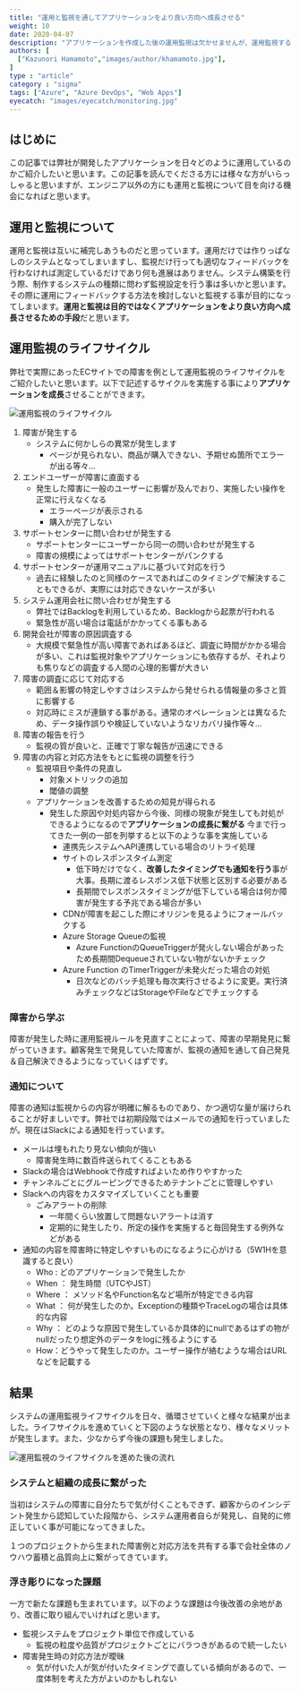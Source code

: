 ```yaml
---
title: "運用と監視を通してアプリケーションをより良い方向へ成長させる"
weight: 10
date: 2020-04-07
description: "アプリケーションを作成した後の運用監視は欠かせませんが、運用監視する際のポイントをご紹介します。"
authors: [
  ["Kazunori Hamamoto","images/author/khamamoto.jpg"],
]
type : "article"
category : "sigma"
tags: ["Azure", "Azure DevOps", "Web Apps"]
eyecatch: "images/eyecatch/monitoring.jpg"
---
```


## はじめに

この記事では弊社が開発したアプリケーションを日々どのように運用しているのかご紹介したいと思います。この記事を読んでくださる方には様々な方がいらっしゃると思いますが、エンジニア以外の方にも運用と監視について目を向ける機会になればと思います。

## 運用と監視について

運用と監視は互いに補完しあうものだと思っています。運用だけでは作りっぱなしのシステムとなってしまいますし、監視だけ行っても適切なフィードバックを行わなければ測定しているだけであり何も進展はありません。システム構築を行う際、制作するシステムの種類に問わず監視設定を行う事は多いかと思います。その際に運用にフィードバックする方法を検討しないと監視する事が目的になってしまいます。**運用と監視は目的ではなくアプリケーションをより良い方向へ成長させるための手段**だと思います。

## 運用監視のライフサイクル

弊社で実際にあったECサイトでの障害を例として運用監視のライフサイクルをご紹介したいと思います。以下で記述するサイクルを実施する事により**アプリケーションを成長**させることができます。

![運用監視のライフサイクル](../images/monitoring01.png)

1. 障害が発生する
   - システムに何かしらの異常が発生します
     - ページが見られない、商品が購入できない、予期せぬ箇所でエラーが出る等々...
2. エンドユーザーが障害に直面する
   - 発生した障害に一般のユーザーに影響が及んでおり、実施したい操作を正常に行えなくなる
     - エラーページが表示される
     - 購入が完了しない
3. サポートセンターに問い合わせが発生する
   - サポートセンターにユーザーから同一の問い合わせが発生する
   - 障害の規模によってはサポートセンターがパンクする
4. サポートセンターが運用マニュアルに基づいて対応を行う
   - 過去に経験したのと同様のケースであればこのタイミングで解決することもできるが、実際には対応できないケースが多い
5. システム運用会社に問い合わせが発生する
   - 弊社ではBacklogを利用しているため、Backlogから起票が行われる
   - 緊急性が高い場合は電話がかかってくる事もある
6. 開発会社が障害の原因調査する
   - 大規模で緊急性が高い障害であればあるほど、調査に時間がかかる場合が多い、これは監視対象やアプリケーションにも依存するが、それよりも焦りなどの調査する人間の心理的影響が大きい
7. 障害の調査に応じて対応する
   - 範囲＆影響の特定しやすさはシステムから発せられる情報量の多さと質に影響する
   - 対応時にミスが連鎖する事がある。通常のオペレーションとは異なるため、データ操作誤りや検証していないようなリカバリ操作等々...
8. 障害の報告を行う
   - 監視の質が良いと、正確で丁寧な報告が迅速にできる
9. 障害の内容と対応方法をもとに監視の調整を行う
   - 監視項目や条件の見直し
     - 対象メトリックの追加
     - 閾値の調整
   - アプリケーションを改善するための知見が得られる
     - 発生した原因や対処内容から今後、同様の現象が発生しても対処ができるようになるので**アプリケーションの成長に繋がる** 今まで行ってきた一例の一部を列挙すると以下のような事を実施している
       - 連携先システムへAPI連携している場合のリトライ処理
       - サイトのレスポンスタイム測定
         - 低下時だけでなく、**改善したタイミングでも通知を行う**事が大事。長期に渡るレスポンス低下状態と区別する必要がある
         - 長期間でレスポンスタイミングが低下している場合は何か障害が発生する予兆である場合が多い
       - CDNが障害を起こした際にオリジンを見るようにフォールバックする
       - Azure Storage Queueの監視
         - Azure FunctionのQueueTriggerが発火しない場合があったため長期間Dequeueされていない物がないかチェック
       - Azure Function のTimerTriggerが未発火だった場合の対処
         - 日次などのバッチ処理も毎次実行させるように変更。実行済みチェックなどはStorageやFileなどでチェックする

### 障害から学ぶ

障害が発生した時に運用監視ルールを見直すことによって、障害の早期発見に繋がっていきます。顧客発生で発見していた障害が、監視の通知を通して自己発見＆自己解決できるようになっていくはずです。

### 通知について

障害の通知は監視からの内容が明確に解るものであり、かつ適切な量が届けられることが好ましいです。弊社では初期段階ではメールでの通知を行っていましたが。現在はSlackによる通知を行っています。

- メールは埋もれたり見ない傾向が強い
  - 障害発生時に数百件送られてくることもある
- Slackの場合はWebhookで作成すればよいため作りやすかった
- チャンネルごとにグルーピングできるためテナントごとに管理しやすい
- Slackへの内容をカスタマイズしていくことも重要
  - ごみアラートの削除
    - 一年間くらい放置して問題ないアラートは消す
    - 定期的に発生したり、所定の操作を実施すると毎回発生する例外などがある
- 通知の内容を障害時に特定しやすいものになるように心がける（5W1Hを意識すると良い）
  - Who : どのアプリケーションで発生したか
  - When ： 発生時間（UTCやJST）
  - Where ： メソッド名やFunction名など場所が特定できる内容
  - What ： 何が発生したのか。Exceptionの種類やTraceLogの場合は具体的な内容
  - Why ： どのような原因で発生しているか具体的にnullであるはずの物がnullだったり想定外のデータをlogに残るようにする
  - How：どうやって発生したのか。ユーザー操作が絡むような場合はURLなどを記載する

## 結果

システムの運用監視ライフサイクルを日々、循環させていくと様々な結果が出ました。ライフサイクルを進めていくと下図のような状態となり、様々なメリットが発生します。また、少なからず今後の課題も発生しました。

![運用監視のライフサイクルを進めた後の流れ](../images/monitoring02.png)

### システムと組織の成長に繋がった

当初はシステムの障害に自分たちで気が付くこともできず、顧客からのインシデント発生から認知していた段階から、システム運用者自らが発見し、自発的に修正していく事が可能になってきました。

１つのプロジェクトから生まれた障害例と対応方法を共有する事で会社全体のノウハウ蓄積と品質向上に繋がってきています。

### 浮き彫りになった課題

一方で新たな課題も生まれています。以下のような課題は今後改善の余地があり、改善に取り組んでいければと思います。

- 監視システムをプロジェクト単位で作成している
  - 監視の粒度や品質がプロジェクトごとにバラつきがあるので統一したい
- 障害発生時の対応方法が曖昧
  - 気が付いた人が気が付いたタイミングで直している傾向があるので、一度体制を考えた方がよいのかもしれない
